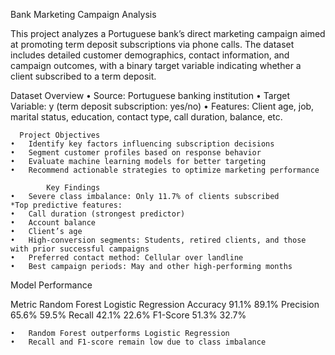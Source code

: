 Bank Marketing Campaign Analysis

This project analyzes a Portuguese bank’s direct marketing campaign aimed at promoting term deposit subscriptions via phone calls. The dataset includes detailed customer demographics, contact information, and campaign outcomes, with a binary target variable indicating whether a client subscribed to a term deposit.

   Dataset Overview
	•	Source: Portuguese banking institution
	•	Target Variable: y (term deposit subscription: yes/no)
	•	Features: Client age, job, marital status, education, contact type, call duration, balance, etc.

	  Project Objectives
	•	Identify key factors influencing subscription decisions
	•	Segment customer profiles based on response behavior
	•	Evaluate machine learning models for better targeting
	•	Recommend actionable strategies to optimize marketing performance

			Key Findings
	•	Severe class imbalance: Only 11.7% of clients subscribed
	*Top predictive features:
	•	Call duration (strongest predictor)
	•	Account balance
	•	Client’s age
	•	High-conversion segments: Students, retired clients, and those with prior successful campaigns
	•	Preferred contact method: Cellular over landline
	•	Best campaign periods: May and other high-performing months


   Model Performance

Metric	Random Forest	Logistic Regression
Accuracy	91.1%	89.1%
Precision	65.6%	59.5%
Recall	42.1%	22.6%
F1-Score	51.3%	32.7%

	•	Random Forest outperforms Logistic Regression
	•	Recall and F1-score remain low due to class imbalance
